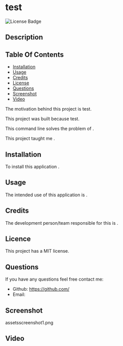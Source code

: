  # test
  
  ![License Badge](https://img.shields.io/badge/license-MIT-green.svg)

  ## Description

  ## Table Of Contents

  * [Installation](#installation)
  * [Usage](#usage)
  * [Credits](#credits)
  * [License](#license)
  * [Questions](#questions)
  * [Screenshot](#screenshot)
  * [Video](#video)

  
  The motivation behind this project is test. 
  
  This project was built because test.
  
  This command line solves the problem of .
  
  This project taught me .
  
  
  ## Installation
  To install this application .
  
  ## Usage
  The intended use of this application is .
  
  
  ## Credits
  The development person/team responsible for this is .
  
  ## Licence 
  This project has a MIT license.

  ## Questions 

  If you have any questions feel free contact me: 
  - Github: https://github.com/
  - Email: 

  
  
  ## Screenshot
  assetsscreenshot1.png

  ## Video 

  